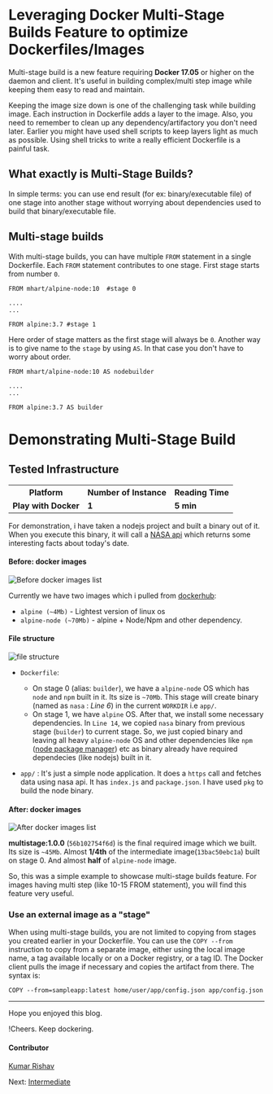 
# Leveraging Docker Multi-Stage Builds Feature to optimize Dockerfiles/Images


Multi-stage build is a new feature requiring **Docker 17.05** or higher on the daemon and client. It's useful in building complex/multi step image while keeping them easy to read and maintain.

Keeping the image size down is one of the challenging task while building image. Each instruction in Dockerfile adds a layer to the image.
Also, you need to remember to clean up any dependency/artifactory you don't need later. Earlier you might have used shell scripts
to keep layers light as much as possible. Using shell tricks to write a really efficient Dockerfile is a painful task.


## What exactly is Multi-Stage Builds? 

In simple terms: you can use end result (for ex: binary/executable file) of one stage into another stage without worrying about dependencies used to build that binary/executable file. 

## Multi-stage builds

With multi-stage builds, you can have multiple `FROM` statement in a single Dockerfile. Each `FROM` statement contributes to one stage.
First stage starts from number `0`.

```
FROM mhart/alpine-node:10  #stage 0

....
...

FROM alpine:3.7 #stage 1
```

Here order of stage matters as the first stage will always be `0`. Another way is to give name to the `stage` by using `AS`.
In that case you don't have to worry about order.


```
FROM mhart/alpine-node:10 AS nodebuilder

....
...

FROM alpine:3.7 AS builder
```

# Demonstrating Multi-Stage Build

## Tested Infrastructure

<table class="tg">
  <tr>
    <th class="tg-yw4l"><b>Platform</b></th>
    <th class="tg-yw4l"><b>Number of Instance</b></th>
    <th class="tg-yw4l"><b>Reading Time</b></th>
    
  </tr>
  <tr>
    <td class="tg-yw4l"><b>Play with Docker</b></td>
    <td class="tg-yw4l"><b>1</b></td>
    <td class="tg-yw4l"><b>5 min</b></td>
    
  </tr>
  
</table>



For demonstration, i have taken a nodejs project and built a binary out of it. When you execute this binary, it will call a [NASA api](https://api.nasa.gov/api.html) which returns some interesting facts about today's date.

#### Before: docker images

![Before docker images list](https://github.com/kumarrishav/dockerlabs/blob/patch-2/images/multi-stage-img1.png)

Currently we have two images which i pulled from [dockerhub](https://hub.docker.com/): 
* `alpine (~4Mb)` - Lightest version of linux os
* `alpine-node (~70Mb)` - alpine + Node/Npm and other dependency.

#### File structure

![file structure](https://github.com/kumarrishav/dockerlabs/blob/patch-2/images/multi-stage-img2.png)

* `Dockerfile`:
  
  * On stage 0 (alias: `builder`), we have a `alpine-node` OS which has `node` and `npm` built in it. Its size is `~70Mb`. This stage will create binary (named as `nasa` : _Line 6_) in the current `WORKDIR` i.e `app/`.  
  * On stage 1, we have `alpine` OS. After that, we install some necessary dependencies. In `Line 14`, we copied `nasa` binary from previous stage (`builder`) to current stage. So, we just copied binary and leaving all heavy `alpine-node` OS and other dependencies like `npm` ([node package manager](https://www.npmjs.com/)) etc as binary already have required dependecies (like nodejs) built in it.
  
* `app/` : It's just a simple node application. It does a `https` call and fetches data using nasa api. It has `index.js` and `package.json`. I have used `pkg` to build the node binary.


#### After: docker images

![After docker images list](https://github.com/kumarrishav/dockerlabs/blob/patch-2/images/multi-stage-img3.png)

 **multistage:1.0.0** (`56b102754f6d`) is the final required image which we built. Its size is `~45Mb`. Almost **1/4th** of the intermediate image(`13bac50ebc1a`) built on stage 0. And almost **half** of `alpine-node` image.
 
 
 So, this was a simple example to showcase multi-stage builds feature. For images having multi step (like 10-15 FROM statement), you will find this feature very useful. 
 
### Use an external image as a "stage"
When using multi-stage builds, you are not limited to copying from stages you created earlier in your Dockerfile. You can use the `COPY --from` instruction to copy from a separate image, either using the local image name, a tag available locally or on a Docker registry, or a tag ID. The Docker client pulls the image if necessary and copies the artifact from there. The syntax is:

`COPY --from=sampleapp:latest home/user/app/config.json app/config.json`

------------------------------------------------------------------------------------------------------------------------------

 Hope you enjoyed this blog.
 
 !Cheers. Keep dockering. 
 
 #### Contributor
 
[Kumar Rishav](https://www.linkedin.com/in/rishav006/)

Next: [Intermediate](https://github.com/collabnix/dockerlabs/tree/master/intermediate)
